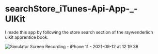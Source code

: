 # searchStore_iTunes-Api-App-_-UIKit
I made this app by following the store search section of the raywenderlich uikit apprentice book.

![Simulator Screen Recording - iPhone 11 - 2021-09-12 at 12 19 38](https://user-images.githubusercontent.com/43795668/132982168-129dd251-854c-42dc-8173-a3e5e5152dff.gif)

